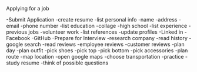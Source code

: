Applying for a job

-Submit Application
  -create resume
    -list personal info
      -name
      -address
      -email
      -phone number
    -list education
      -collage
      -high school
    -list experience
      -previous jobs
      -volunteer work
    -list references
  -update profiles
    -Linked in
    -Facebook
    -GitHub
-Prepare for Interview
  -research company
    -read history
      -google search
    -read reviews
      -employee reviews
      -customer reviews
  -plan day
    -plan outfit
      -pick shoes
      -pick top
      -pick bottom
      -pick accessories
    -plan route
      -map location
        -open google maps
      -choose transportation
  -practice
    -study resume
    -think of possible questions
